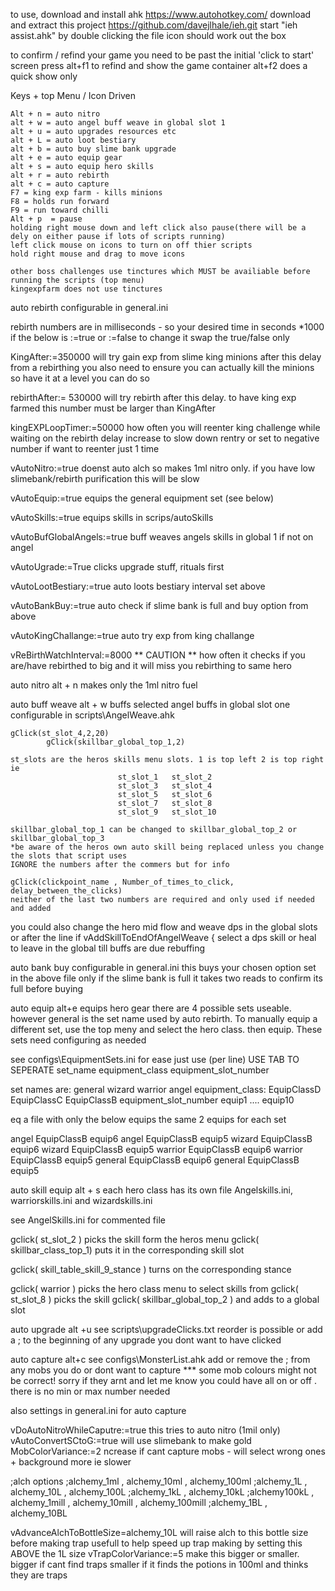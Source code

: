 to use, download and install ahk https://www.autohotkey.com/ download and extract this project https://github.com/davejlhale/ieh.git start "ieh assist.ahk" by double clicking the file icon should work out the box

to confirm / refind your game you need to be past the initial 'click to start' screen press alt+f1 to refind and show the game container alt+f2 does a quick show only

Keys + top Menu / Icon Driven

	Alt + n = auto nitro
	alt + w = auto angel buff weave in global slot 1
	alt + u = auto upgrades resources etc
	alt + L = auto loot bestiary
	alt + b = auto buy slime bank upgrade
	alt + e = auto equip gear
	alt + s = auto equip hero skills
	alt + r = auto rebirth
	alt + c = auto capture
	F7 = king exp farm - kills minions
	F8 = holds run forward
	F9 = run toward chilli 
	Alt + p  = pause	
	holding right mouse down and left click also pause(there will be a dely on either pause if lots of scripts running)
	left click mouse on icons to turn on off thier scripts	
	hold right mouse and drag to move icons	
	
	other boss challenges use tinctures which MUST be availiable before running the scripts (top menu)
	kingexpfarm does not use tinctures
	
	
	
	
auto rebirth configurable in general.ini

rebirth numbers are in milliseconds - so your desired time in seconds *1000 
if the below is :=true or :=false to change it swap the true/false only

KingAfter:=350000 				will try gain exp from slime king minions after this delay from a rebirthing 
								you also need to ensure you can actually kill the minions so have it at a level you can do so

rebirthAfter:= 530000 			will try rebirth after this delay. 
								to have king exp farmed this number must be larger than KingAfter

kingEXPLoopTimer:=50000 		how often you will reenter king challenge while waiting on the rebirth delay
								increase to slow down rentry or set to negative number if want to reenter just 1 time

vAutoNitro:=true 				doenst auto alch so makes 1ml nitro only. 
								if you have low slimebank/rebirth purification this will be slow

vAutoEquip:=true 				equips the general equipment set (see below)

vAutoSkills:=true 				equips skills in scrips/autoSkills

vAutoBufGlobalAngels:=true 		buff weaves angels skills in global 1 if not on angel 

vAutoUgrade:=True 				clicks upgrade stuff, rituals first 

vAutoLootBestiary:=true 		auto loots bestiary interval set above 

vAutoBankBuy:=true 				auto check if slime bank is full and buy option from above 

vAutoKingChallange:=true 		auto try exp from king challange 

vReBirthWatchInterval:=8000 	** CAUTION ** 
								how often it checks if you are/have rebirthed 
								to big and it will miss you rebirthing to same hero 
								






auto nitro alt + n makes only the 1ml nitro fuel




auto buff weave alt + w buffs selected angel buffs in global slot one configurable in scripts\AngelWeave.ahk

	gClick(st_slot_4,2,20)
        	gClick(skillbar_global_top_1,2)
	
	st_slots are the heros skills menu slots. 1 is top left 2 is top right ie
							st_slot_1	st_slot_2
							st_slot_3	st_slot_4	
							st_slot_5	st_slot_6
							st_slot_7	st_slot_8
							st_slot_9	st_slot_10
	
	skillbar_global_top_1 can be changed to skillbar_global_top_2 or skillbar_global_top_3
	*be aware of the heros own auto skill being replaced unless you change the slots that script uses
	IGNORE the numbers after the commers but for info
	
	gClick(clickpoint_name , Number_of_times_to_click, delay_between_the_clicks)
	neither of the last two numbers are required and only used if needed and added
	
you could also change the hero mid flow and weave dps in the global slots or after
the line
		if vAddSkillToEndOfAngelWeave {	
select a dps skill or heal to leave in the global till buffs are due rebuffing





auto bank buy configurable in general.ini 
this buys your chosen option set in the above file 
only if the slime bank is full it takes two reads to confirm its full before buying




auto equip alt+e 
equips hero gear there are 4 possible sets useable. 
however general is the set name used by auto rebirth. 
To manually equip a different set, use the top meny and select the hero class. then equip. 
These sets need configuring as needed 

see configs\EquipmentSets.ini 
for ease just use (per line) USE TAB TO SEPERATE 
set_name equipment_class equipment_slot_number 

set names are: 			general		wizard		warrior		angel 
equipment_class: 		EquipClassD 	EquipClassC 	EquipClassB 
equipment_slot_number 	equip1 		.... 		equip10

eq a file with only the below equips the same 2 equips for each set 

angel EquipClassB equip6 
angel EquipClassB equip5 
wizard EquipClassB equip6 
wizard EquipClassB equip5 
warrior EquipClassB equip6 
warrior EquipClassB equip5 
general EquipClassB equip6 
general EquipClassB equip5





auto skill equip alt + s 
each hero class has its own file 
Angelskills.ini, warriorskills.ini and wizardskills.ini 

see AngelSkills.ini for commented file

gclick( st_slot_2 )						picks the skill form the heros menu 
gclick( skillbar_class_top_1) 			puts it in the corresponding skill slot

gclick( skill_table_skill_9_stance ) 	turns on the corresponding stance

gclick( warrior ) 						picks the hero class menu to select skills from 
gclick( st_slot_8 ) 					picks the skill 
gclick( skillbar_global_top_2 ) 		and adds to a global slot





auto upgrade alt +u 
see scripts\upgradeClicks.txt 
reorder is possible or add a ; to the beginning of any upgrade you dont want to have clicked




auto capture alt+c 
see configs\MonsterList.ahk 
add or remove the ; from any mobs you do or dont want to capture 
*** some mob colours might not be correct! sorry if they arnt and let me know 
you could have all on or off . 
there is no min or max number needed

also settings in general.ini for auto capture

vDoAutoNitroWhileCaputre:=true 			this tries to auto nitro (1mil only) 
vAutoConvertSCtoG:=true 				will use slimebank to make gold 
MobColorVariance:=2 					ncrease if cant capture mobs - 
										will select wrong ones + background more ie slower
										

;alch options ;alchemy_1ml , alchemy_10ml , alchemy_100ml 
;alchemy_1L , alchemy_10L , alchemy_100L ;alchemy_1kL , alchemy_10kL 
;alchemy100kL , alchemy_1mill , alchemy_10mill , alchemy_100mill ;alchemy_1BL , alchemy_10BL 

vAdvanceAlchToBottleSize=alchemy_10L 			will raise alch to this bottle size before making trap
												usefull to help speed up trap making by setting this ABOVE the 1L size 
vTrapColorVariance:=5 							make this bigger or smaller. 
												bigger if cant find traps 
												smaller if it finds the potions in 100ml and thinks they are traps